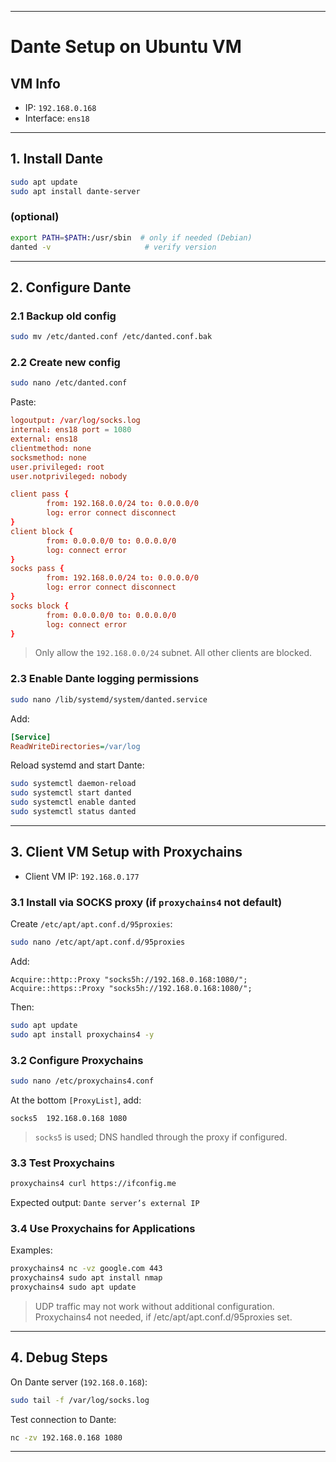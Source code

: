 
---

# Dante Setup on Ubuntu VM

## **VM Info**

* IP: `192.168.0.168`
* Interface: `ens18`

---

## **1. Install Dante**

```bash
sudo apt update
sudo apt install dante-server
```
### (optional)
```bash
export PATH=$PATH:/usr/sbin  # only if needed (Debian)
danted -v                     # verify version
```

---

## **2. Configure Dante**

### **2.1 Backup old config**

```bash
sudo mv /etc/danted.conf /etc/danted.conf.bak
```

### **2.2 Create new config**

```bash
sudo nano /etc/danted.conf
```

Paste:

```conf
logoutput: /var/log/socks.log
internal: ens18 port = 1080
external: ens18
clientmethod: none
socksmethod: none
user.privileged: root
user.notprivileged: nobody

client pass {
        from: 192.168.0.0/24 to: 0.0.0.0/0
        log: error connect disconnect
}
client block {
        from: 0.0.0.0/0 to: 0.0.0.0/0
        log: connect error
}
socks pass {
        from: 192.168.0.0/24 to: 0.0.0.0/0
        log: error connect disconnect
}
socks block {
        from: 0.0.0.0/0 to: 0.0.0.0/0
        log: connect error
}
```

> Only allow the `192.168.0.0/24` subnet. All other clients are blocked.

### **2.3 Enable Dante logging permissions**

```bash
sudo nano /lib/systemd/system/danted.service
```

Add:

```ini
[Service]
ReadWriteDirectories=/var/log
```

Reload systemd and start Dante:

```bash
sudo systemctl daemon-reload
sudo systemctl start danted
sudo systemctl enable danted
sudo systemctl status danted
```

---

## **3. Client VM Setup with Proxychains**

* Client VM IP: `192.168.0.177`

### **3.1 Install via SOCKS proxy (if `proxychains4` not default)**

Create `/etc/apt/apt.conf.d/95proxies`:

```bash
sudo nano /etc/apt/apt.conf.d/95proxies
```

Add:

```
Acquire::http::Proxy "socks5h://192.168.0.168:1080/";
Acquire::https::Proxy "socks5h://192.168.0.168:1080/";
```

Then:

```bash
sudo apt update
sudo apt install proxychains4 -y
```

### **3.2 Configure Proxychains**

```bash
sudo nano /etc/proxychains4.conf
```

At the bottom `[ProxyList]`, add:

```
socks5  192.168.0.168 1080
```

> `socks5` is used; DNS handled through the proxy if configured.

### **3.3 Test Proxychains**

```bash
proxychains4 curl https://ifconfig.me
```

Expected output: `Dante server’s external IP`

### **3.4 Use Proxychains for Applications**

Examples:

```bash
proxychains4 nc -vz google.com 443
proxychains4 sudo apt install nmap
proxychains4 sudo apt update
```

> UDP traffic may not work without additional configuration. Proxychains4 not needed, if /etc/apt/apt.conf.d/95proxies set.

---

## **4. Debug Steps**

On Dante server (`192.168.0.168`):

```bash
sudo tail -f /var/log/socks.log
```

Test connection to Dante:

```bash
nc -zv 192.168.0.168 1080
```

---
